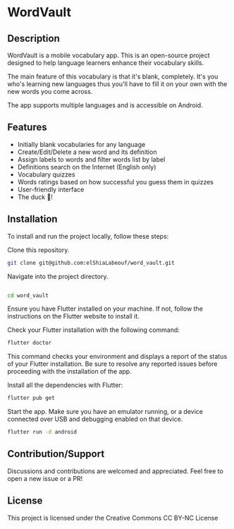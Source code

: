 # WordVault

## Description

WordVault is a mobile vocabulary app. This is an open-source project designed to help language learners enhance their vocabulary skills. 

The main feature of this vocabulary is that it's blank, completely. It's you who's learning new languages thus you'll have to fill it on your own with the new words you come across. 

The app supports multiple languages and is accessible on Android.

## Features
- Initially blank vocabularies for any language
- Create/Edit/Delete a new word and its definition
- Assign labels to words and filter words list by label
- Definitions search on the Internet (English only)
- Vocabulary quizzes
- Words ratings based on how successful you guess them in quizzes
- User-friendly interface
- The duck 🦆!

## Installation
To install and run the project locally, follow these steps:

Clone this repository.
```bash
git clone git@github.com:elShiaLabeouf/word_vault.git
```
Navigate into the project directory.
```bash

cd word_vault
```
Ensure you have Flutter installed on your machine. If not, follow the instructions on the Flutter website to install it.

Check your Flutter installation with the following command:

```bash
flutter doctor
```

This command checks your environment and displays a report of the status of your Flutter installation. Be sure to resolve any reported issues before proceeding with the installation of the app.

Install all the dependencies with Flutter:
```bash
flutter pub get
```
Start the app. Make sure you have an emulator running, or a device connected over USB and debugging enabled on that device.

```bash
flutter run -d android
```

## Contribution/Support
Discussions and contributions are welcomed and appreciated. Feel free to open a new issue or a PR!

## License
This project is licensed under the Creative Commons CC BY-NC License
